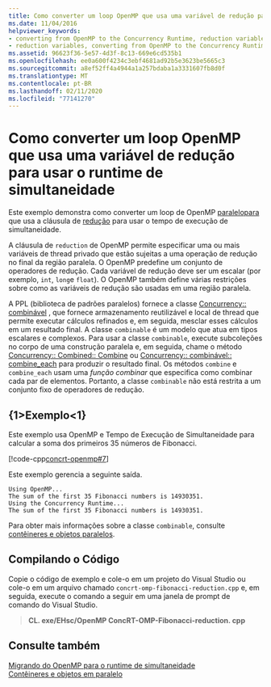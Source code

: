 ```yaml
---
title: Como converter um loop OpenMP que usa uma variável de redução para usar o runtime de simultaneidade
ms.date: 11/04/2016
helpviewer_keywords:
- converting from OpenMP to the Concurrency Runtime, reduction variables
- reduction variables, converting from OpenMP to the Concurrency Runtime
ms.assetid: 96623f36-5e57-4d3f-8c13-669e6cd535b1
ms.openlocfilehash: ee0a600f4234c3ebf4681ad92b5e3623be5665c3
ms.sourcegitcommit: a8ef52ff4a4944a1a257bdaba1a3331607fb8d0f
ms.translationtype: MT
ms.contentlocale: pt-BR
ms.lasthandoff: 02/11/2020
ms.locfileid: "77141270"
---
```

# <a name="how-to-convert-an-openmp-loop-that-uses-a-reduction-variable-to-use-the-concurrency-runtime"></a>Como converter um loop OpenMP que usa uma variável de redução para usar o runtime de simultaneidade

Este exemplo demonstra como converter um loop de OpenMP [paralelo](../../parallel/concrt/how-to-use-parallel-invoke-to-write-a-parallel-sort-routine.md#parallel)[para](../../parallel/openmp/reference/for-openmp.md) que usa a cláusula de [redução](../../parallel/openmp/reference/reduction.md) para usar o tempo de execução de simultaneidade.

A cláusula de `reduction` de OpenMP permite especificar uma ou mais variáveis de thread privado que estão sujeitas a uma operação de redução no final da região paralela. O OpenMP predefine um conjunto de operadores de redução. Cada variável de redução deve ser um escalar (por exemplo, `int`, `long`e `float`). O OpenMP também define várias restrições sobre como as variáveis de redução são usadas em uma região paralela.

A PPL (biblioteca de padrões paralelos) fornece a classe [Concurrency:: combinável](../../parallel/concrt/reference/combinable-class.md) , que fornece armazenamento reutilizável e local de thread que permite executar cálculos refinados e, em seguida, mesclar esses cálculos em um resultado final. A classe `combinable` é um modelo que atua em tipos escalares e complexos. Para usar a classe `combinable`, execute subcoleções no corpo de uma construção paralela e, em seguida, chame o método [Concurrency:: Combined:: Combine](reference/combinable-class.md#combine) ou [Concurrency:: combinável:: combine_each](reference/combinable-class.md#combine_each) para produzir o resultado final. Os métodos `combine` e `combine_each` usam uma *função combinar* que especifica como combinar cada par de elementos. Portanto, a classe `combinable` não está restrita a um conjunto fixo de operadores de redução.

## <a name="example"></a>{1&gt;Exemplo&lt;1}

Este exemplo usa OpenMP e Tempo de Execução de Simultaneidade para calcular a soma dos primeiros 35 números de Fibonacci.

[!code-cpp[concrt-openmp#7](../../parallel/concrt/codesnippet/cpp/convert-an-openmp-loop-that-uses-a-reduction-variable_1.cpp)]

Este exemplo gerencia a seguinte saída.

```Output
Using OpenMP...
The sum of the first 35 Fibonacci numbers is 14930351.
Using the Concurrency Runtime...
The sum of the first 35 Fibonacci numbers is 14930351.
```

Para obter mais informações sobre a classe `combinable`, consulte [contêineres e objetos paralelos](../../parallel/concrt/parallel-containers-and-objects.md).

## <a name="compiling-the-code"></a>Compilando o Código

Copie o código de exemplo e cole-o em um projeto do Visual Studio ou cole-o em um arquivo chamado `concrt-omp-fibonacci-reduction.cpp` e, em seguida, execute o comando a seguir em uma janela de prompt de comando do Visual Studio.

> **CL. exe/EHsc/OpenMP ConcRT-OMP-Fibonacci-reduction. cpp**

## <a name="see-also"></a>Consulte também

[Migrando do OpenMP para o runtime de simultaneidade](../../parallel/concrt/migrating-from-openmp-to-the-concurrency-runtime.md)<br/>
[Contêineres e objetos em paralelo](../../parallel/concrt/parallel-containers-and-objects.md)
